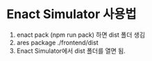 # Enact Simulator 사용법

1. enact pack (npm run pack) 하면 dist 폴더 생김
2. ares package ./frontend/dist
3. Enact Simulator에서 dist 폴더를 열면 됨.

